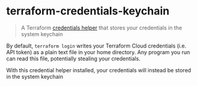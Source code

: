 # terraform-credentials-keychain

> A Terraform [credentials helper](https://www.terraform.io/docs/commands/cli-config.html#credentials-helpers) that stores your credentials in the system keychain

By default, `terraform login` writes your Terraform Cloud credentials (i.e. API token) as a plain text file in your home directory. Any program you run can read this file, potentially stealing your credentials. 

With this credential helper installed, your credentials will instead be stored in the system keychain